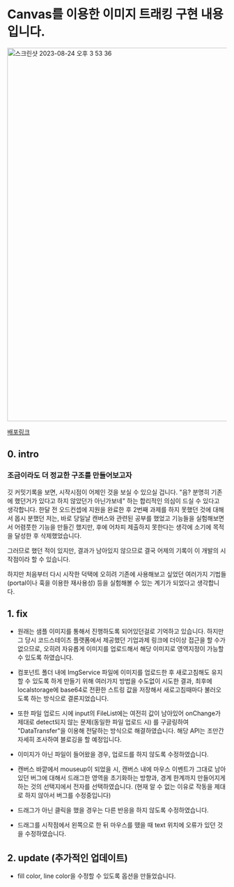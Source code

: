 # Canvas를 이용한 이미지 트래킹 구현 내용입니다.
<img width="856" alt="스크린샷 2023-08-24 오후 3 53 36" src="https://github.com/chltjdrhd777/drag-block/assets/58500558/71ba3d42-a87e-48c3-a400-1ff0fd02997f">

[배포링크](https://dragmark.netlify.app/)

## 0. intro

### 조금이라도 더 정교한 구조를 만들어보고자

깃 커밋기록을 보면, 시작시점이 어제인 것을 보실 수 있으실 겁니다.
"음? 분명히 기존에 했던거가 있다고 하지 않았던가 아닌가보네" 하는 합리적인 의심이 드실 수 있다고 생각합니다. 한달 전 오드컨셉에 지원을 완료한 후 2번째 과제를 하지 못했던 것에 대해서 몹시 분했던 저는, 바로 당일날 캔버스와 관련된 공부를 했었고 기능들을 실험해보면서 어렴풋한 기능을 만들긴 했지만, 후에 어차피 제출하지 못한다는 생각에 소기에 목적을 달성한 후 삭제했었습니다.

그러므로 했던 적이 있지만, 결과가 남아있지 않으므로 결국 어제의 기록이 이 개발의 시작점이라 할 수 있습니다.

하지만 처음부터 다시 시작한 덕택에 오히려 기존에 사용해보고 싶었던 여러가지 기법들 (portal이나 훅을 이용한 재사용성) 등을 실험해볼 수 있는 계기가 되었다고 생각합니다.

## 1. fix

- 원래는 샘플 이미지를 통해서 진행하도록 되어있던걸로 기억하고 있습니다. 하지만 그 당시 코드스테이츠 플랫폼에서 제공했던 기업과제 링크에 더이상 접근을 할 수가 없으므로, 오히려 자유롭게 이미지를 업로드해서 해당 이미지로 영역지정이 가능할 수 있도록 하였습니다.

- 컴포넌트 폴더 내에 ImgService 파일에 이미지를 업로드한 후 새로고침해도 유지할 수 있도록 하게 만들기 위해 여러가지 방법을 수도없이 시도한 결과, 최후에 localstorage에 base64로 전환한 스트링 값을 저장해서 새로고침때마다 불러오도록 하는 방식으로 결론지었습니다.

- 또한 파일 업로드 시에 input의 FileList에는 여전히 값이 남아있어 onChange가 제대로 detect되지 않는 문제(동일한 파일 업로드 시) 를 구글링하여 "DataTransfer"을 이용해 전달하는 방식으로 해결하였습니다. 해당 API는 조만간 자세히 조사하여 블로깅을 할 예정입니다.

- 이미지가 아닌 파일이 들어왔을 경우, 업로드를 하지 않도록 수정하였습니다.

- 캔버스 바깥에서 mouseup이 되었을 시, 캔버스 내에 마우스 이벤트가 그대로 남아있던 버그에 대해서 드래그한 영역을 초기화하는 방향과, 경계 한계까지 만들어지게 하는 것의 선택지에서 전자를 선택하였습니다. (현재 알 수 없는 이유로 작동을 제대로 하지 않아서 버그를 수정중입니다)

- 드래그가 아닌 클릭을 했을 경우는 다른 반응을 하지 않도록 수정하였습니다.

- 드래그를 시작점에서 왼쪽으로 한 뒤 마우스를 뗐을 때 text 위치에 오류가 있던 것을 수정하였습니다.

## 2. update (추가적인 업데이트)

- fill color, line color을 수정할 수 있도록 옵션을 만들었습니다.
